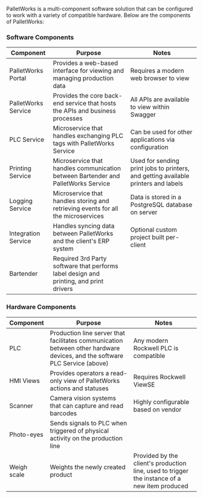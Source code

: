 PalletWorks is a multi-component software solution that can be configured to work with a variety of compatible hardware. Below are the components of PalletWorks:

### Software Components

| Component | Purpose | Notes |
| ------------------ | --------------------------------------------------------|----------------------------------------------------- |
| PalletWorks Portal | Provides a web-based interface for viewing and managing production data | Requires a modern web browser to view |
| PalletWorks Service | Provides the core back-end service that hosts the APIs and business processes | All APIs are available to view within Swagger |
| PLC Service | Microservice that handles exchanging PLC tags with PalletWorks Service | Can be used for other applications via configuration |
| Printing Service | Microservice that handles communication between Bartender and PalletWorks Service | Used for sending print jobs to printers, and getting available printers and labels |
| Logging Service | Microservice that handles storing and retrieving events for all the microservices | Data is stored in a PostgreSQL database on server | 
| Integration Service | Handles syncing data between PalletWorks and the client's ERP system | Optional custom project built per-client |
| Bartender | Required 3rd Party software that performs label design and printing, and print drivers | |

### Hardware Components

| Component | Purpose | Notes |
| ------------------ | --------------------------------------------------------|----------------------------------------------------- |
| PLC | Production line server that facilitates communication between other hardware devices, and the software PLC Service (above) | Any modern Rockwell PLC is compatible |
| HMI Views | Provides operators a read-only view of PalletWorks actions and statuses | Requires Rockwell ViewSE |
| Scanner | Camera vision systems that can capture and read barcodes | Highly configurable based on vendor |
| Photo-eyes | Sends signals to PLC when triggered of physical activity on the production line |  |
| Weigh scale | Weights the newly created product | Provided by the client's production line, used to trigger the instance of a new item produced |